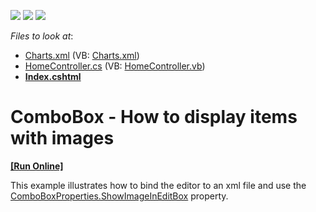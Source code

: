 <!-- default badges list -->
![](https://img.shields.io/endpoint?url=https://codecentral.devexpress.com/api/v1/VersionRange/128549076/14.1.10%2B)
[![](https://img.shields.io/badge/Open_in_DevExpress_Support_Center-FF7200?style=flat-square&logo=DevExpress&logoColor=white)](https://supportcenter.devexpress.com/ticket/details/T260634)
[![](https://img.shields.io/badge/📖_How_to_use_DevExpress_Examples-e9f6fc?style=flat-square)](https://docs.devexpress.com/GeneralInformation/403183)
<!-- default badges end -->
<!-- default file list -->
*Files to look at*:

* [Charts.xml](./CS/T143766Test/App_Data/Charts.xml) (VB: [Charts.xml](./VB/T143766Test/App_Data/Charts.xml))
* [HomeController.cs](./CS/T143766Test/Controllers/HomeController.cs) (VB: [HomeController.vb](./VB/T143766Test/Controllers/HomeController.vb))
* **[Index.cshtml](./CS/T143766Test/Views/Home/Index.cshtml)**
<!-- default file list end -->
# ComboBox - How to display items with images
<!-- run online -->
**[[Run Online]](https://codecentral.devexpress.com/t260634/)**
<!-- run online end -->


This example illustrates how to bind the editor to an xml file and use the <a href="https://documentation.devexpress.com/#AspNet/DevExpressWebComboBoxProperties_ShowImageInEditBoxtopic">ComboBoxProperties.ShowImageInEditBox</a> property.

<br/>


